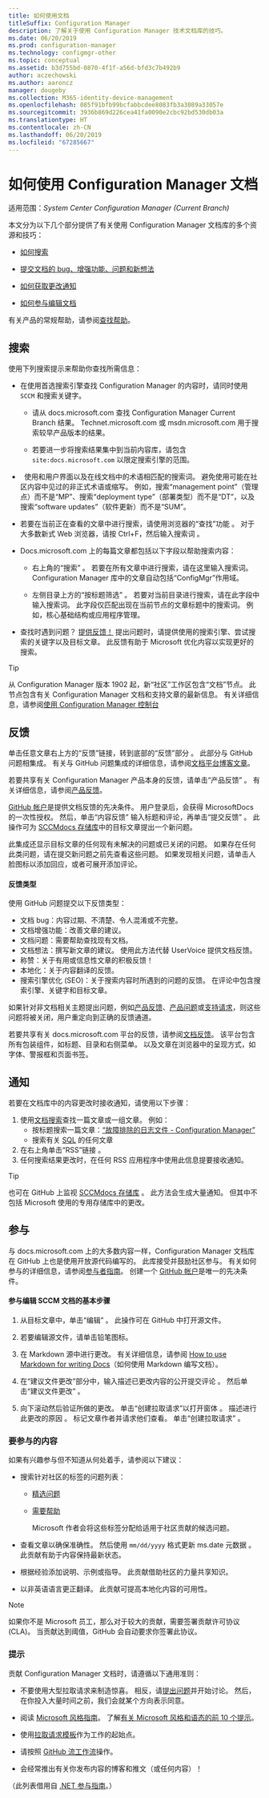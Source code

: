 ```yaml
---
title: 如何使用文档
titleSuffix: Configuration Manager
description: 了解关于使用 Configuration Manager 技术文档库的技巧。
ms.date: 06/20/2019
ms.prod: configuration-manager
ms.technology: configmgr-other
ms.topic: conceptual
ms.assetid: b3d755bd-0870-4f1f-a56d-bfd3c7b492b9
author: aczechowski
ms.author: aaroncz
manager: dougeby
ms.collection: M365-identity-device-management
ms.openlocfilehash: 085f91bfb99bcfabbcdee8083fb3a3089a33057e
ms.sourcegitcommit: 3936b869d226cea41fa0090e2cbc92bd530db03a
ms.translationtype: HT
ms.contentlocale: zh-CN
ms.lasthandoff: 06/20/2019
ms.locfileid: "67285667"
---
```

# <a name="how-to-use-the-configuration-manager-docs"></a>如何使用 Configuration Manager 文档

适用范围：*System Center Configuration Manager (Current Branch)*

本文分为以下几个部分提供了有关使用 Configuration Manager 文档库的多个资源和技巧：  

- [如何搜索](#bkmk_searchtips)  

- [提交文档的 bug、增强功能、问题和新想法](#bkmk_docfeedback)  

- [如何获取更改通知](#bkmk_notifications)  

- [如何参与编辑文档](#bkmk_contribute)  


有关产品的常规帮助，请参阅[查找帮助](/sccm/core/understand/find-help)。


##  <a name="bkmk_searchtips"></a> 搜索   
 使用下列搜索提示来帮助你查找所需信息：  

-   在使用首选搜索引擎查找 Configuration Manager 的内容时，请同时使用 `SCCM` 和搜索关键字。  

    - 请从 docs.microsoft.com 查找 Configuration Manager Current Branch 结果。 Technet.microsoft.com 或 msdn.microsoft.com 用于搜索较早产品版本的结果。  

    - 若要进一步将搜索结果集中到当前内容库，请包含 `site:docs.microsoft.com` 以限定搜索引擎的范围。  

-   使用和用户界面以及在线文档中的术语相匹配的搜索词。 避免使用可能在社区内容中见过的非正式术语或缩写。 例如，搜索“management point”（管理点）而不是“MP”、搜索“deployment type”（部署类型）而不是“DT”，以及搜索“software updates”（软件更新）而不是“SUM”。  

-   若要在当前正在查看的文章中进行搜索，请使用浏览器的“查找”功能  。 对于大多数新式 Web 浏览器，请按 Ctrl+F，然后输入搜索词   。  

-   Docs.microsoft.com 上的每篇文章都包括以下字段以帮助搜索内容：  

    - 右上角的“搜索”  。 若要在所有文章中进行搜索，请在这里输入搜索词。 Configuration Manager 库中的文章自动包括“ConfigMgr”作用域。  

    - 左侧目录上方的“按标题筛选”  。 若要对当前目录进行搜索，请在此字段中输入搜索词。 此字段仅匹配出现在当前节点的文章标题中的搜索词。 例如，核心基础结构或应用程序管理。  

- 查找时遇到问题？ [提供反馈！](#bkmk_docfeedback) 提出问题时，请提供使用的搜索引擎、尝试搜索的关键字以及目标文章。 此反馈有助于 Microsoft 优化内容以实现更好的搜索。  

> [!TIP] 
> 从 Configuration Manager 版本 1902 起，新“社区”工作区包含“文档”节点。   此节点包含有关 Configuration Manager 文档和支持文章的最新信息。 有关详细信息，请参阅[使用 Configuration Manager 控制台](/sccm/core/servers/manage/admin-console#bkmk_doc-dashboard)

## <a name="bkmk_docfeedback"></a> 反馈

单击任意文章右上方的“反馈”链接，转到底部的“反馈”部分  。 此部分与 GitHub 问题相集成。 有关与 GitHub 问题集成的详细信息，请参阅[文档平台博客文章](https://docs.microsoft.com/teamblog/a-new-feedback-system-is-coming-to-docs)。

若要共享有关 Configuration Manager 产品本身的反馈，请单击“产品反馈”  。 有关详细信息，请参阅[产品反馈](/sccm/core/understand/find-help#product-feedback)。 

[GitHub 帐户](https://github.com/join)是提供文档反馈的先决条件。 用户登录后，会获得 MicrosoftDocs 的一次性授权。 然后，单击“内容反馈”  输入标题和评论，再单击“提交反馈”  。 此操作可为 [SCCMdocs 存储库](https://github.com/MicrosoftDocs/SCCMdocs/issues)中的目标文章提出一个新问题。

此集成还显示目标文章的任何现有未解决的问题或已关闭的问题。 如果存在任何此类问题，请在提交新问题之前先查看这些问题。 如果发现相关问题，请单击人脸图标以添加回应，或者可展开添加评论。 

#### <a name="types-of-feedback"></a>反馈类型
使用 GitHub 问题提交以下反馈类型：
- 文档 bug：内容过期、不清楚、令人混淆或不完整。
- 文档增强功能：改善文章的建议。
- 文档问题：需要帮助查找现有文档。
- 文档想法：撰写新文章的建议。 使用此方法代替 UserVoice 提供文档反馈。
- 称赞：关于有用或信息性文章的积极反馈！
- 本地化：关于内容翻译的反馈。
- 搜索引擎优化 (SEO)：关于搜索内容时所遇到的问题的反馈。 在评论中包含搜索引擎、关键字和目标文章。

如果针对非文档相关主题提出问题，例如[产品反馈](/sccm/core/understand/find-help#product-feedback)、[产品问题](https://social.technet.microsoft.com/Forums/en-US/home?category=ConfigMgrCB)或[支持请求](https://aka.ms/cmcbsupport)，则这些问题将被关闭，用户重定向到正确的反馈通道。

若要共享有关 docs.microsoft.com 平台的反馈，请参阅[文档反馈](https://aka.ms/sitefeedback)。 该平台包含所有包装组件，如标题、目录和右侧菜单。 以及文章在浏览器中的呈现方式，如字体、警报框和页面书签。



## <a name="bkmk_notifications"></a> 通知

若要在文档库中的内容更改时接收通知，请使用以下步骤：

1. 使用[文档搜索](https://docs.microsoft.com/search/index?scope=ConfigMgr)查找一篇文章或一组文章。 例如：
    - 按标题搜索一篇文章：[“故障排除的日志文件 - Configuration Manager”](https://docs.microsoft.com/search/index?search=%22Log+files+for+troubleshooting+-+Configuration+Manager%22&scope=ConfigMgr)
    - 搜索有关 [SQL](https://docs.microsoft.com/search/index?search=SQL&scope=ConfigMgr) 的任何文章
2. 在右上角单击“RSS”链接  。 
3. 任何搜索结果更改时，在任何 RSS 应用程序中使用此信息提要接收通知。


> [!Tip]  
> 也可在 GitHub 上监视 [SCCMdocs 存储库](https://github.com/MicrosoftDocs/SCCMdocs)  。 此方法会生成大量通知。 但其中不包括 Microsoft 使用的专用存储库中的更改。  



## <a name="bkmk_contribute"></a> 参与

与 docs.microsoft.com 上的大多数内容一样，Configuration Manager 文档库在 GitHub 上也是使用开放源代码编写的。 此库接受并鼓励社区参与。 有关如何参与的详细信息，请参阅[参与者指南](https://docs.microsoft.com/contribute)。 创建一个 [GitHub 帐户](https://github.com/join)是唯一的先决条件。

#### <a name="basic-steps-to-contribute-to-sccmdocs"></a>参与编辑 SCCM 文档的基本步骤
1. 从目标文章中，单击“编辑”  。 此操作可在 GitHub 中打开源文件。  

2. 若要编辑源文件，请单击铅笔图标。  

3. 在 Markdown 源中进行更改。 有关详细信息，请参阅 [How to use Markdown for writing Docs](https://docs.microsoft.com/contribute/how-to-write-use-markdown)（如何使用 Markdown 编写文档）。  

4. 在“建议文件更改”部分中，输入描述已更改内容的公开提交评论  。 然后单击“建议文件更改”  。  

5. 向下滚动然后验证所做的更改。 单击“创建拉取请求”以打开窗体  。 描述进行此更改的原因  。 标记文章作者并请求他们查看。 单击“创建拉取请求”  。  


### <a name="what-to-contribute"></a>要参与的内容

如果有兴趣参与但不知道从何处着手，请参阅以下建议：  

- 搜索针对社区的标签的问题列表：  
  - [精选问题](https://github.com/MicrosoftDocs/sccmdocs/issues?q=is:open+is:issue+label:good-first-issue)   
  - [需要帮助](https://github.com/MicrosoftDocs/sccmdocs/issues?q=is:open+is:issue+label:help-wanted)  

    Microsoft 作者会将这些标签分配给适用于社区贡献的候选问题。  

- 查看文章以确保准确性。 然后使用 `mm/dd/yyyy` 格式更新 ms.date 元数据  。 此贡献有助于内容保持最新状态。  

- 根据经验添加说明、示例或指导。 此贡献借助社区的力量共享知识。   

- 以非英语语言更正翻译。 此贡献可提高本地化内容的可用性。  

> [!Note]  
> 如果你不是 Microsoft 员工，那么对于较大的贡献，需要签署贡献许可协议 (CLA)。 当贡献达到阈值，GitHub 会自动要求你签署此协议。  


### <a name="tips"></a>提示

贡献 Configuration Manager 文档时，请遵循以下通用准则：

- 不要使用大型拉取请求来制造惊喜。 相反，请[提出问题](https://docs.microsoft.com/sccm/core/understand/use-docs#bkmk_docfeedback)并开始讨论。 然后，在你投入大量时间之前，我们会就某个方向表示同意。  

- 阅读 [Microsoft 风格指南](https://aka.ms/MicrosoftStyle)。 了解[有关 Microsoft 风格和语态的前 10 个提示](https://docs.microsoft.com/style-guide/top-10-tips-style-voice)。  

- 使用[拉取请求模板](https://github.com/MicrosoftDocs/SCCMdocs/blob/master/PULL_REQUEST_TEMPLATE.md)作为工作的起始点。  

- 请按照 [GitHub 流工作流](https://guides.github.com/introduction/flow/)操作。  

- 会经常推出有关你发布内容的博客和推文（或任何内容）！  

（此列表借用自 [.NET 参与指南](https://github.com/dotnet/docs/blob/master/CONTRIBUTING.md#dos-and-donts)。）
